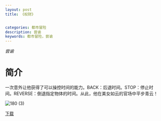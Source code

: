 ```yaml
---
layout: post
title: 《权财》


categories: 都市冒险
description: 尝谕
keywords: 都市冒险，尝谕
---
```


*尝谕*

# 简介

一次意外让他获得了可以操控时间的能力。BACK：后退时间。STOP：停止时间。REVERSE：倒退指定物体的时间。从此，他在美女如云的官场中平步青云！

![180 (3)](http://tva4.sinaimg.cn/large/008dGP0Fgy1gu3ohb0lkwj304605kwej.jpg)

[下载](https://link.jscdn.cn/1drv/aHR0cHM6Ly8xZHJ2Lm1zL3QvcyFBaGU2R2dNWmVFb2poVWJjOWpQWDFUS3dCRml3P2U9bVY5N0Rz.txt)
